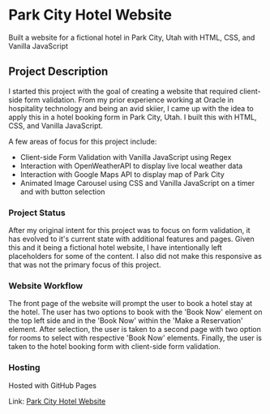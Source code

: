 # Park City Hotel Website

Built a website for a fictional hotel in Park City, Utah with HTML, CSS, and Vanilla JavaScript

## Project Description

I started this project with the goal of creating a website that required client-side form validation. From my prior experience working at Oracle in hospitality technology and being an avid skiier, I came up with the idea to apply this in a hotel booking form in Park City, Utah. I built this with HTML, CSS, and Vanilla JavaScript.
  
A few areas of focus for this project include:   
- Client-side Form Validation with Vanilla JavaScript using Regex  
- Interaction with OpenWeatherAPI to display live local weather data
- Interaction with Google Maps API to display map of Park City  
- Animated Image Carousel using CSS and Vanilla JavaScript on a timer and with button selection 

### Project Status

After my original intent for this project was to focus on form validation, it has evolved to it's current state with additional features and pages. Given this and it being a fictional hotel website, I have intentionally left placeholders for some of the content. I also did not make this responsive as that was not the primary focus of this project.

### Website Workflow

The front page of the website will prompt the user to book a hotel stay at the hotel. The user has two options to book with the 'Book Now' element on the top left side and in the 'Book Now' within the 'Make a Reservation' element. After selection, the user is taken to a second page with two option for rooms to select with respective 'Book Now' elements. Finally, the user is taken to the hotel booking form with client-side form validation.

### Hosting

Hosted with GitHub Pages

Link: [Park City Hotel Website](https://charlescarr.github.io/park-city-hotel/)
